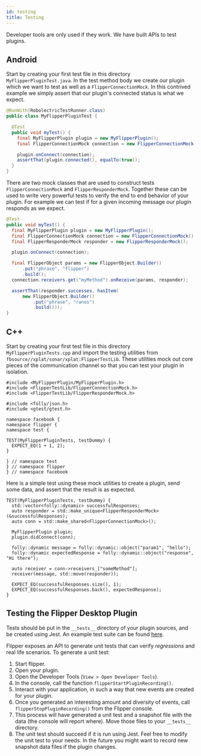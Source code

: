 ```yaml
---
id: testing
title: Testing
---
```


Developer tools are only used if they work. We have built APIs to test plugins.

## Android

Start by creating your first test file in this directory `MyFlipperPluginTest.java`. In the test method body we create our plugin which we want to test as well as a `FlipperConnectionMock`. In this contrived example we simply assert that our plugin's connected status is what we expect.

```java
@RunWith(RobolectricTestRunner.class)
public class MyFlipperPluginTest {

  @Test
  public void myTest() {
    final MyFlipperPlugin plugin = new MyFlipperPlugin();
    final FlipperConnectionMock connection = new FlipperConnectionMock();

    plugin.onConnect(connection);
    assertThat(plugin.connected(), equalTo(true));
  }
}
```

There are two mock classes that are used to construct tests `FlipperConnectionMock` and `FlipperResponderMock`. Together these can be used to write very powerful tests to verify the end to end behavior of your plugin. For example we can test if for a given incoming message our plugin responds as we expect.

```java
@Test
public void myTest() {
  final MyFlipperPlugin plugin = new MyFlipperPlugin();
  final FlipperConnectionMock connection = new FlipperConnectionMock();
  final FlipperResponderMock responder = new FlipperResponderMock();

  plugin.onConnect(connection);

  final FlipperObject params = new FlipperObject.Builder()
      .put("phrase", "flipper")
      .build();
  connection.receivers.get("myMethod").onReceive(params, responder);

  assertThat(responder.successes, hasItem(
      new FlipperObject.Builder()
          .put("phrase", "ranos")
          .build()));
}
```

## C++

Start by creating your first test file in this directory `MyFlipperPluginTests.cpp` and import the testing utilities from `fbsource//xplat/sonar/xplat:FlipperTestLib`. These utilities mock out core pieces of the communication channel so that you can test your plugin in isolation.

```
#include <MyFlipperPlugin/MyFlipperPlugin.h>
#include <FlipperTestLib/FlipperConnectionMock.h>
#include <FlipperTestLib/FlipperResponderMock.h>

#include <folly/json.h>
#include <gtest/gtest.h>

namespace facebook {
namespace flipper {
namespace test {

TEST(MyFlipperPluginTests, testDummy) {
  EXPECT_EQ(1 + 1, 2);
}

} // namespace test
} // namespace flipper
} // namespace facebook
```

Here is a simple test using these mock utilities to create a plugin, send some data, and assert that the result is as expected.

```
TEST(MyFlipperPluginTests, testDummy) {
  std::vector<folly::dynamic> successfulResponses;
  auto responder = std::make_unique<FlipperResponderMock>(&successfulResponses);
  auto conn = std::make_shared<FlipperConnectionMock>();

  MyFlipperPlugin plugin;
  plugin.didConnect(conn);

  folly::dynamic message = folly::dynamic::object("param1", "hello");
  folly::dynamic expectedResponse = folly::dynamic::object("response", "Hi there");

  auto receiver = conn->receivers_["someMethod"];
  receiver(message, std::move(responder));

  EXPECT_EQ(successfulResponses.size(), 1);
  EXPECT_EQ(successfulResponses.back(), expectedResponse);
}
```

## Testing the Flipper Desktop Plugin

Tests should be put in the `__tests__` directory of your plugin sources, and be created using Jest.
An example test suite can be found [here](https://github.com/facebook/flipper/blob/master/desktop/src/plugins/layout/__tests__/ProxyArchiveClient.node.tsx).

Flipper exposes an API to generate unit tests that can verify _regressions_ and real life scenarios.
To generate a unit test:

1. Start flipper.
2. Open your plugin.
3. Open the Developer Tools (`View > Open Developer Tools`).
4. In the console, call the function `flipperStartPluginRecording()`.
5. Interact with your application, in such a way that new events are created for your plugin.
6. Once you generated an interesting amount and diversity of events, call `flipperStopPluginRecording()` from the Flipper console.
7. This process will have generated a unit test and a snapshot file with the data (the console will report where). Move those files to your `__tests__` directory.
8. The unit test should succeed if it is run using Jest. Feel free to modify the unit test to your needs. In the future you might want to record new snapshot data files if the plugin changes.
